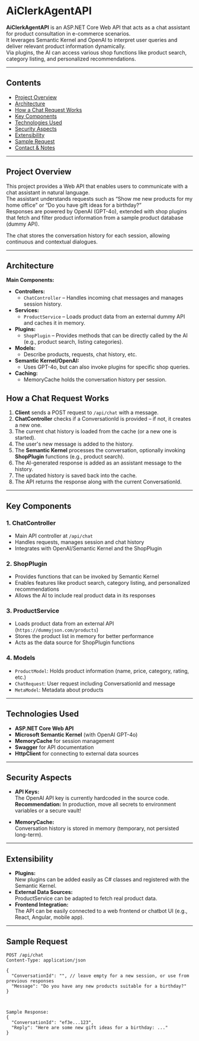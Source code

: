 # AiClerkAgentAPI

**AiClerkAgentAPI** is an ASP.NET Core Web API that acts as a chat assistant for product consultation in e-commerce scenarios.  
It leverages Semantic Kernel and OpenAI to interpret user queries and deliver relevant product information dynamically.  
Via plugins, the AI can access various shop functions like product search, category listing, and personalized recommendations.

---

## **Contents**

- [Project Overview](#project-overview)
- [Architecture](#architecture)
- [How a Chat Request Works](#how-a-chat-request-works)
- [Key Components](#key-components)
- [Technologies Used](#technologies-used)
- [Security Aspects](#security-aspects)
- [Extensibility](#extensibility)
- [Sample Request](#sample-request)
- [Contact & Notes](#contact--notes)

---

## Project Overview

This project provides a Web API that enables users to communicate with a chat assistant in natural language.  
The assistant understands requests such as “Show me new products for my home office” or “Do you have gift ideas for a birthday?”  
Responses are powered by OpenAI (GPT-4o), extended with shop plugins that fetch and filter product information from a sample product database (dummy API).

The chat stores the conversation history for each session, allowing continuous and contextual dialogues.

---

## Architecture

**Main Components:**

- **Controllers:**  
  - `ChatController` – Handles incoming chat messages and manages session history.
- **Services:**  
  - `ProductService` – Loads product data from an external dummy API and caches it in memory.
- **Plugins:**  
  - `ShopPlugin` – Provides methods that can be directly called by the AI (e.g., product search, listing categories).
- **Models:**  
  - Describe products, requests, chat history, etc.
- **Semantic Kernel/OpenAI:**  
  - Uses GPT-4o, but can also invoke plugins for specific shop queries.
- **Caching:**  
  - MemoryCache holds the conversation history per session.



 ## How a Chat Request Works

1. **Client** sends a POST request to `/api/chat` with a message.
2. **ChatController** checks if a ConversationId is provided – if not, it creates a new one.
3. The current chat history is loaded from the cache (or a new one is started).
4. The user's new message is added to the history.
5. The **Semantic Kernel** processes the conversation, optionally invoking **ShopPlugin** functions (e.g., product search).
6. The AI-generated response is added as an assistant message to the history.
7. The updated history is saved back into the cache.
8. The API returns the response along with the current ConversationId.

---

## Key Components

### 1. **ChatController**
- Main API controller at `/api/chat`
- Handles requests, manages session and chat history
- Integrates with OpenAI/Semantic Kernel and the ShopPlugin

### 2. **ShopPlugin**
- Provides functions that can be invoked by Semantic Kernel
- Enables features like product search, category listing, and personalized recommendations
- Allows the AI to include real product data in its responses

### 3. **ProductService**
- Loads product data from an external API (`https://dummyjson.com/products`)
- Stores the product list in memory for better performance
- Acts as the data source for ShopPlugin functions

### 4. **Models**
- `ProductModel`: Holds product information (name, price, category, rating, etc.)
- `ChatRequest`: User request including ConversationId and message
- `MetaModel`: Metadata about products

---

## Technologies Used

- **ASP.NET Core Web API**  
- **Microsoft Semantic Kernel** (with OpenAI GPT-4o)
- **MemoryCache** for session management
- **Swagger** for API documentation
- **HttpClient** for connecting to external data sources

---

## Security Aspects

- **API Keys:**  
  The OpenAI API key is currently hardcoded in the source code.  
  **Recommendation:** In production, move all secrets to environment variables or a secure vault!

- **MemoryCache:**  
  Conversation history is stored in memory (temporary, not persisted long-term).

---

## Extensibility

- **Plugins:**  
  New plugins can be added easily as C# classes and registered with the Semantic Kernel.
- **External Data Sources:**  
  ProductService can be adapted to fetch real product data.
- **Frontend Integration:**  
  The API can be easily connected to a web frontend or chatbot UI (e.g., React, Angular, mobile app).

---

## Sample Request

```http
POST /api/chat
Content-Type: application/json

{
  "ConversationId": "", // leave empty for a new session, or use from previous responses
  "Message": "Do you have any new products suitable for a birthday?"
}



Sample Response:
{
  "ConversationId": "ef3e...123", 
  "Reply": "Here are some new gift ideas for a birthday: ..."
}